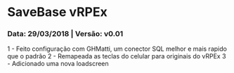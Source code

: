 # SaveBase vRPEx  
  
### Data: 29/03/2018 | Versão: v0.01
1 - Feito configuração com GHMatti, um conector SQL melhor e mais rapido que o padrão
2 - Remapeada as teclas do celular para originais do vRPEx
3 - Adicionado uma nova loadscreen
